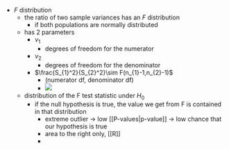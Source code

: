 - $F$ distribution
	- the ratio of two sample variances has an $F$ distribution
		- if both populations are normally distributed
	- has 2 parameters
		- $\nu_{1}$
			- degrees of freedom for the numerator
		- $\nu_{2}$
			- degrees of freedom for the denominator
		- $\frac{S_{1}^2}{S_{2}^2}\sim F(n_{1}-1,n_{2}-1)$
			- (numerator df, denominator df)
			- ![](https://i.imgur.com/4k5h3M8.png)
	- distribution of the F test statistic under $H_{0}$
		- if the null hypothesis is true, the value we get from F is contained in that distribution
			- extreme outlier $\to$ low [[P-values|p-value]] $\to$ low chance that our hypothesis is true
			- area to the right only, [[R]]
			- 